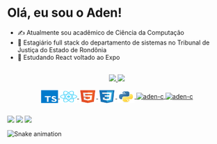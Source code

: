 <h1 class="percent" >Olá, eu sou o Aden!</h1>

- ✍ Atualmente sou acadêmico de Ciência da Computação
- 🚀 Estagiário full stack do departamento de sistemas no Tribunal de Justiça do Estado de Rondônia 
- 📝 Estudando React voltado ao Expo
<br>
<div align="center">
  <a href="https://github.com/adenhercules">
  <img height="155em" src="https://github-readme-stats.vercel.app/api?username=adenhercules&show_icons=true&theme=bear&count_private=true"/>
  <img height="155em" src="https://github-readme-stats.vercel.app/api/top-langs/?username=adenhercules&layout=compact&langs_count=7&theme=bear"/>
</div>
  
  <div style="display: inline_block" align="center"><br>
  <img align="center" alt="aden-Ts" height="30" width="40" src="https://raw.githubusercontent.com/devicons/devicon/master/icons/typescript/typescript-plain.svg">
  <img align="center" alt="aden-React" height="30" width="40" src="https://raw.githubusercontent.com/devicons/devicon/master/icons/react/react-original.svg">
  <img align="center" alt="aden-HTML" height="30" width="40" src="https://raw.githubusercontent.com/devicons/devicon/master/icons/html5/html5-original.svg">
  <img align="center" alt="aden-CSS" height="30" width="40" src="https://raw.githubusercontent.com/devicons/devicon/master/icons/css3/css3-original.svg">
  <img align="center" alt="aden-Python" height="30" width="40" src="https://raw.githubusercontent.com/devicons/devicon/master/icons/python/python-original.svg">
  <img align="center" alt="aden-c" height="30" width="40" src="https://cdn.jsdelivr.net/gh/devicons/devicon/icons/c/c-original.svg">
  <img align="center" alt="aden-c" height="30" width="40" src="https://cdn.jsdelivr.net/gh/devicons/devicon/icons/bootstrap/bootstrap-original.svg">
  </div>
  
  ##
  
  <div> 
  <a href="https://instagram.com/adenhercules" target="_blank"><img src="https://img.shields.io/badge/-Instagram-%23E4405F?style=for-the-badge&logo=instagram&logoColor=white" target="_blank"></a> 
  <a href = "mailto:adenhercules07@gmail.com"><img src="https://img.shields.io/badge/-Gmail-%23333?style=for-the-badge&logo=gmail&logoColor=white" target="_blank"></a>
  <a href="https://www.linkedin.com/in/adenhercules" target="_blank"><img src="https://img.shields.io/badge/-LinkedIn-%230077B5?style=for-the-badge&logo=linkedin&logoColor=white" target="_blank"></a> 
    
   ![Snake animation](https://github.com/adenhercules/adenhercules/blob/output/github-contribution-grid-snake.svg)
  </div>
